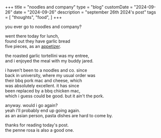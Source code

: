 +++
title = "noodles and company"
type = "blog"
customDate = "2024-09-26"
date = "2024-09-26"
description = "september 26th 2024's post"
tags = [
    "thoughts",
    "food",
]
+++

you ever go to noodles and company?

went there today for lunch,\
found out they have garlic bread\
five pieces, as an [appetizer](https://www.gooberverse.net/restaurant-appetizers/).

the roasted garlic tortellini was my entree,\
and i enjoyed the meal with my buddy jared.

i haven't been to a noodles and co. since\
back in university, where my usual order was\
their bbq pork mac and cheese, which\
was absolutely excellent. it has since\
been replaced by a bbq chicken mac,\
which i guess could be good. but it ain't the pork.

anyway. would i go again?\
yeah i'll probably end up going again.\
as an asian person, pasta dishes are hard to come by.

thanks for reading today's post.\
the penne rosa is also a good one.
